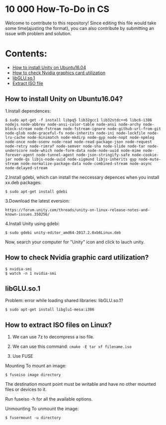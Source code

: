 # 10 000 How-To-Do in CS
Welcome to contribute to this repository! Since editing this file would take some time(ajusting the format), you can also contribute by submitting an issue with problem and solution.

# Contents:
- [How to install Unity on Ubuntu16.04](#how-to-install-unity-on-ubuntu1604)
- [How to check Nvidia graphics card utilization](#how-to-check-nvidia-graphic-card-utilization)
- [libGLU.so.1](#libgluso1)
- [Extract ISO file](#how-to-extract-iso-files-on-linux)

## How to install Unity on Ubuntu16.04?

1.Install dependences:

	$ sudo apt-get -f install libpq5 lib32gcc1 lib32stdc++6 libc6-i386 nodejs node-abbrev node-ansi-color-table node-ansi node-archy node-block-stream node-fstream node-fstream-ignore node-github-url-from-git node-glob node-graceful-fs node-inherits node-ini node-lockfile node-lru-cache node-minimatch node-mkdirp node-gyp node-nopt node-npmlog node-once node-osenv node-read node-read-package-json node-request node-retry node-rimraf node-semver node-sha node-slide node-tar node-underscore node-which node-form-data node-node-uuid node-mime node-forever-agent node-tunnel-agent node-json-stringify-safe node-cookie-jar node-qs libjs-node-uuid node-sigmund libjs-inherits gyp node-mute-stream node-normalize-package-data node-combined-stream node-async node-delayed-stream

2.Install gdebi, which can install the neccessary depences when you install xx.deb packages:

	$ sudo apt-get install gdebi

3.Download the latest eversion:

	https://forum.unity.com/threads/unity-on-linux-release-notes-and-known-issues.350256/

4.Install Unity using gdebi:

	$ sudo gdebi unity-editor_amd64-2017.2.0xb6Linux.deb
Now, search your computer for "Unity" icon and click to lauch unity.

## How to check Nvidia graphic card utilization?
	$ nvidia-smi
	$ watch -n 1 nvidia-smi
	
## libGLU.so.1
Problem: error while loading shared libraries: libGLU.so.1?

	$ sudo apt-get install libglu1-mesa:i386

## How to extract ISO files on Linux?

1. We can use 7z to decompress a iso file.

2. We can use this command: `cmake -E tar xf filename.iso`

3. Use FUSE

Mounting
To mount an image:

`$ fuseiso image directory`

The destination mount point must be writable and have no other mounted files or devices to it.

Run fuseiso -h for all the available options.

Unmounting
To unmount the image:

`$ fusermount -u directory`
